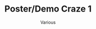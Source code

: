 --- 
  title: "Poster/Demo Craze 1" 
  abstract: "" 
  address: "London" 
  author: "Various" 
  booktitle: "Proceedings of the International Web Audio Conference" 
  editor: "Florian Thalmann, Sebastian Ewert" 
  month: "Proceedings of the International Web Audio Conference"
  pages: "" 
  publisher: "Queen Mary University of London" 
  series: "WAC '17"
  type: "video"  
  year: "2017" 
  id: "2017_demo1" 
  tags: year2017
  media: https://youtu.be/OpUeyRRPpCo?t=298 
  pdflink: /_data/papers/pdf/2017/2017_demo1.pdf
  ISSN: 2663-5844
---